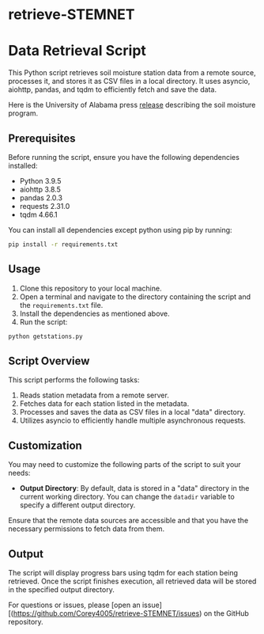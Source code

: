 # retrieve-STEMNET
# Data Retrieval Script

This Python script retrieves soil moisture station data from a remote source, processes it, and stores it as CSV files in a local directory. It uses asyncio, aiohttp, pandas, and tqdm to efficiently fetch and save the data.

Here is the University of Alabama press [release](https://www.uah.edu/news/news/uah-builds-installs-low-cost-soil-moisture-sensors-to-examine-how-flash-droughts-impact-agriculture) describing the soil moisture program. 

## Prerequisites

Before running the script, ensure you have the following dependencies installed:

- Python 3.9.5
- aiohttp 3.8.5
- pandas 2.0.3
- requests 2.31.0
- tqdm 4.66.1

You can install all dependencies except python using pip by running:

```bash
pip install -r requirements.txt
```

## Usage

1. Clone this repository to your local machine.
2. Open a terminal and navigate to the directory containing the script and the `requirements.txt` file.
3. Install the dependencies as mentioned above.
4. Run the script:

```bash
python getstations.py
```

## Script Overview

This script performs the following tasks:

1. Reads station metadata from a remote server.
2. Fetches data for each station listed in the metadata.
3. Processes and saves the data as CSV files in a local "data" directory.
4. Utilizes asyncio to efficiently handle multiple asynchronous requests.

## Customization

You may need to customize the following parts of the script to suit your needs:

- **Output Directory**: By default, data is stored in a "data" directory in the current working directory. You can change the `datadir` variable to specify a different output directory.

Ensure that the remote data sources are accessible and that you have the necessary permissions to fetch data from them.

## Output

The script will display progress bars using tqdm for each station being retrieved. Once the script finishes execution, all retrieved data will be stored in the specified output directory.

For questions or issues, please [open an issue][(https://github.com/Corey4005/retrieve-STEMNET/issues) on the GitHub repository.
